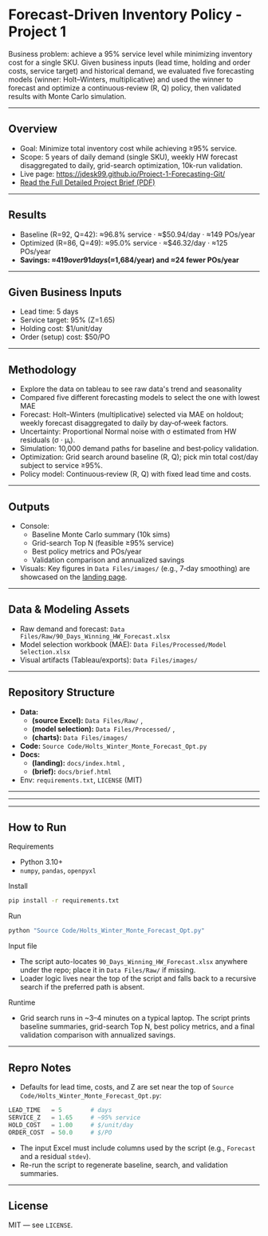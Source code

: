 # Forecast-Driven Inventory Policy - Project 1

Business problem: achieve a 95% service level while minimizing inventory cost for a single SKU. Given business inputs (lead time, holding and order costs, service target) and historical demand, we evaluated five forecasting models (winner: Holt–Winters, multiplicative) and used the winner to forecast and optimize a continuous‑review (R, Q) policy, then validated results with Monte Carlo simulation.

---

## Overview
- Goal: Minimize total inventory cost while achieving ≥95% service.
- Scope: 5 years of daily demand (single SKU), weekly HW forecast disaggregated to daily, grid-search optimization, 10k-run validation.
- Live page: https://jdesk99.github.io/Project-1-Forecasting-Git/
- [Read the Full Detailed Project Brief (PDF)](https://jdesk99.github.io/Project-1-Forecasting-Git/brief.html)

---

## Results
- Baseline (R=92, Q=42): ≈96.8% service · ≈$50.94/day · ≈149 POs/year
- Optimized (R=86, Q=49): ≈95.0% service · ≈$46.32/day · ≈125 POs/year
- **Savings: ≈$419 over 91 days (≈$1,684/year) and ≈24 fewer POs/year**

---

## Given Business Inputs
- Lead time: 5 days
- Service target: 95% (Z=1.65)
- Holding cost: $1/unit/day
- Order (setup) cost: $50/PO

---

## Methodology
- Explore the data on tableau to see raw data's trend and seasonality
- Compared five different forecasting models to select the one with lowest MAE
- Forecast: Holt–Winters (multiplicative) selected via MAE on holdout; weekly forecast disaggregated to daily by day‑of‑week factors.
- Uncertainty: Proportional Normal noise with σ estimated from HW residuals (σ · μₜ).
- Simulation: 10,000 demand paths for baseline and best‑policy validation.
- Optimization: Grid search around baseline (R, Q); pick min total cost/day subject to service ≥95%.
- Policy model: Continuous‑review (R, Q) with fixed lead time and costs.

---

## Outputs
- Console: 
  - Baseline Monte Carlo summary (10k sims)
  - Grid-search Top N (feasible ≥95% service)
  - Best policy metrics and POs/year
  - Validation comparison and annualized savings
- Visuals: Key figures in `Data Files/images/` (e.g., 7‑day smoothing) are showcased on the [landing page](https://jdesk99.github.io/Project-1-Forecasting-Git/).


---

## Data & Modeling Assets
- Raw demand and forecast: `Data Files/Raw/90_Days_Winning_HW_Forecast.xlsx`
- Model selection workbook (MAE): `Data Files/Processed/Model Selection.xlsx`
- Visual artifacts (Tableau/exports): `Data Files/images/`

---



## Repository Structure
- **Data:**
  - **(source Excel):** `Data Files/Raw/` , 
  - **(model selection):** `Data Files/Processed/` , 
  - **(charts):** `Data Files/images/` 
- **Code:** `Source Code/Holts_Winter_Monte_Forecast_Opt.py`
- **Docs:** 
  - **(landing):** `docs/index.html` , 
  - **(brief):** `docs/brief.html` 
- Env: `requirements.txt`, `LICENSE` (MIT)

---

---

---

## How to Run
Requirements
- Python 3.10+
- `numpy`, `pandas`, `openpyxl`

Install
```bash
pip install -r requirements.txt
```

Run
```bash
python "Source Code/Holts_Winter_Monte_Forecast_Opt.py"
```

Input file
- The script auto-locates `90_Days_Winning_HW_Forecast.xlsx` anywhere under the repo; place it in `Data Files/Raw/` if missing.
- Loader logic lives near the top of the script and falls back to a recursive search if the preferred path is absent.

Runtime
- Grid search runs in ~3–4 minutes on a typical laptop. The script prints baseline summaries, grid-search Top N, best policy metrics, and a final validation comparison with annualized savings.

---

## Repro Notes
- Defaults for lead time, costs, and Z are set near the top of `Source Code/Holts_Winter_Monte_Forecast_Opt.py`:

```python
LEAD_TIME   = 5        # days
SERVICE_Z   = 1.65     # ~95% service
HOLD_COST   = 1.00     # $/unit/day
ORDER_COST  = 50.0     # $/PO
```

- The input Excel must include columns used by the script (e.g., `Forecast` and a residual `stdev`).
- Re-run the script to regenerate baseline, search, and validation summaries.

---

## License
MIT — see `LICENSE`.

